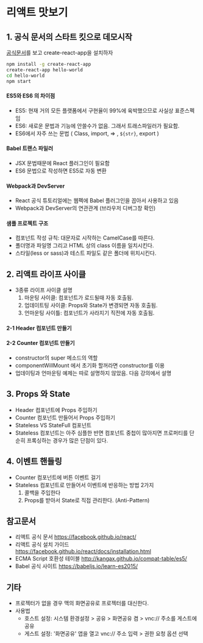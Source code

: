 # 리액트 맛보기 
## 1. 공식 문서의 스타트 킷으로 데모시작 
[공식문서](https://facebook.github.io/react/docs/installation.html)를 보고 create-react-app을 설치하자

```bash
npm install -g create-react-app
create-react-app hello-world
cd hello-world
npm start
```

#### ES5와 ES6 의 차이점 
- ES5: 현재 거의 모든 플랫폼에서 구현율이 99%에 육박했으므로 사실상 표준스펙임 
- ES6: 새로운 문법과 기능에 안쓸수가 없음. 그래서 트래스파일러가 필요함.
- ES6에서 자주 쓰는 문법 ( Class, import, => , `${str}`, export )

#### Babel 트랜스 파일러 
- JSX 문법때문에 React 플러그인이 필요함
- ES6 문법으로 작성하면 ES5로 자동 변환 

#### Webpack과 DevServer
- React 공식 튜토리얼에는 웹펙에 Babel 플러그인을 꼽아서 사용하고 있음 
- Webpack과 DevServer의 연관관계 (브라우저 디버그창 확인)

#### 샘플 프로젝트 구조 
- 컴포넌트 작성 규칙: 대문자로 시작하는 CamelCase를 따른다. 
- 폴더명과 파일명 그리고 HTML 상의 class 이름을 일치시킨다. 
- 스타일(less or sass)과 테스트 파일도 같은 폴더에 위치시킨다.

## 2. 리액트 라이프 사이클 
- 3종류 라이프 사이클 설명
    1. 마운팅 사이클: 컴포넌트가 로드될때 자동 호출됨.
    1. 업데이트팅 사이클: Props와 State가 변경되면 자동 호출됨. 
    1. 언마운팅 사이틀: 컴포넌트가 사라지기 직전에 자동 호출됨. 
#### 2-1 Header 컴포넌트 만들기 


#### 2-2 Counter 컴포넌트 만들기 
- constructor의 super 메소드의 역할 
- componentWillMount 에서 초기화 할꺼라면 constructor를 이용
- 업데이팅과 언마운팅 예제는 따로 설명하지 않았음. 다음 강의에서 설명 

## 3. Props 와 State
 - Header 컴포넌트에 Props 주입하기
 - Counter 컴포넌트 만들어서 Props 주입하기 
 - Stateless VS StateFull 컴포넌트 
 - Stateless 컴포넌트는 아주 심플한 반면 컴포넌트 중첩이 많아지면 프로퍼티를 단순히 프록싱하는 경우가 많은 단점이 있다.

## 4. 이벤트 핸들링 
 - Counter 컴포넌트에 버튼 이벤트 걸기 
 - Stateless 컴포넌트로 만들어서 이벤트에 반응하는 방법 2가지 
   1. 콜백을 주입한다 
   1. Props를 받아서 State로 직접 관리한다. (Anti-Pattern) 


## 참고문서
 - 리액트 공식 문서 https://facebook.github.io/react/
 - 리액트 공식 설치 가이드 https://facebook.github.io/react/docs/installation.html
 - ECMA Script 호환성 테이블 http://kangax.github.io/compat-table/es5/
 - Babel 공식 사이트 https://babeljs.io/learn-es2015/


## 기타 
- 프로젝터가 없을 경우 맥의 화면공유로 프로젝터를 대신한다.
- 사용법
  - 호스트 설정: 시스템 환경설정 > 공유 > 화면공유 켬 > vnc:// 주소를 게스트에 공유  
  - 게스트 설정: '화면공유' 앱을 열고 vnc:// 주소 입력 > 권한 요청 옵션 선택 
